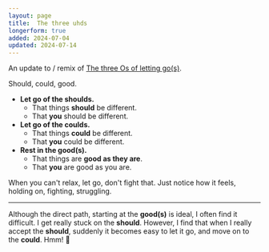 ```yaml
---
layout: page
title:  The three uhds
longerform: true
added: 2024-07-04
updated: 2024-07-14
---
```


An update to / remix of [The three Os of letting go(s)](/thinking/the-three-os-of-letting-go-s/).

<div class="boxout">Should, could, good.</div>

- **Let go of the shoulds.** 
    - That things **should** be different.
    - That **you** should be different.
- **Let go of the coulds.**
    - That things **could** be different.
    - That **you** could be different.
- **Rest in the good(s).**
    - That things are **good as they are**.
    - That **you** are good as you are.

When you can't relax, let go, don't fight that. Just notice how it feels, holding on, fighting, struggling.

---

Although the direct path, starting at the **good(s)** is ideal, I often find it difficult. I get really stuck on the **should**. However, I find that when I really accept the **should**, suddenly it becomes easy to let it go, and move on to the **could**. Hmm! 🤔